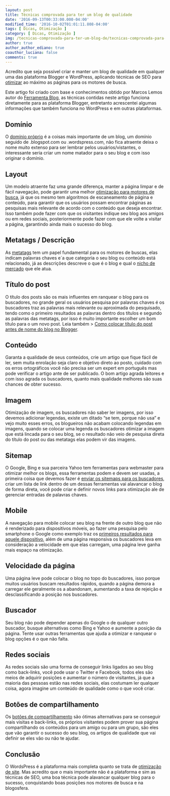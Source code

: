 ```yaml
---
layout: post
title: Técnicas comprovada para ter um blog de qualidade
date: '2016-09-13T00:33:00.000-04:00'
modified_time: '2016-10-02T01:01:11.808-04:00'
tags: [ Dicas, Otimização ]
category: [ Dicas, Otimização ]
img: /tecnicas-comprovada-para-ter-um-blog-de/tecnicas-comprovada-para-ter-um-blog-de.jpg
author: true
author_author_ediano: true
coauthor_luciana: false
comments: true
---
```


Acredito que seja possível criar e manter um blog de qualidade em qualquer uma das plataforma Blogger e WordPress, aplicando técnicas de SEO para <a href="http://www.insideblock.com/2016/07/como-otimizar-seu-site-para-o.html" target="_blank">otimizar</a> ao máximo as páginas para os motores de busca.

Este artigo foi criado com base e conhecimentos obtido por Marcos Lemos autor do <a href="http://www.ferramentasblog.com/" rel="nofollow" target="_blank">Ferramenta Blog</a>, as técnicas contidas neste artigo funciona diretamente para as plataforma Blogger, entretanto acrescentei algumas informações que também funciona no WordPress e em outras plataformas.

## Domínio
O <a href="http://www.insideblock.com/2016/07/voce-vai-comprar-um-dominio-saiba-qual.html" target="_blank">domínio próprio</a> é a coisas mais importante de um blog, um domínio seguido de .blogspot<span/>.com ou .wordspress<span/>.com, não fica atraente deixa o nome muito extenso para ser lembrar pelos usuários/vistantes, o interessante seria criar um nome matador para o seu blog e com isso originar o domínio.

## Layout
Um modelo atraente faz uma grande diferença, manter a página limpar e de fácil navegação, pode garantir uma melhor <a href="http://www.insideblock.com/2016/07/como-otimizar-seu-site-para-o.html" target="_blank">otimização para motores de busca</a>, já que os mesmo tem algoritmos de escaneamento de página e conteúdo, para garantir que os usuários possam encontrar páginas as pesquisas mais relevante de acordo com o conteúdo que deseja encontrar. Isso também pode fazer com que os visitantes indique seu blog aos amigos ou em redes sociais, posteriormente pode fazer com que ele volte a visitar a página, garantindo ainda mais o sucesso do blog.

## Metatags / Descrição
As <a href="http://www.insideblock.com/2016/07/como-otimizar-seu-site-para-o.html" target="_blank">metatags</a> tem um papel fundamental para os motores de buscas, elas indicam palavras chaves e´a que categoria o seu blog ou conteúdo está relacionado, já as descrições descreve o que é o blog e qual o <a href="http://www.insideblock.com/2016/07/como-escolher-um-nicho-para-o-seu-blog.html" target="_blank">nicho de mercado</a> que ele atua.

## Título do post
O título dos posts são os mais influentes em ranquear o blog para os buscadores, no grande geral os usuários pesquisa por palavras chaves é os buscadores traz as palavras mais relevante ou aproximada do pesquisado, tendo como o primeiro resultados as palavras dentro dos títulos e segundo as palavras das metatags, por isso é muito importante escolher um bom título para o um novo post. Leia também &gt; <a href="http://www.insideblock.com/2016/07/como-otimizar-seu-site-para-o.html" target="_blank">Como colocar título do post antes de nome do blog no Blogger</a>.

## Conteúdo
Garanta a qualidade de seus conteúdos, crie um artigo que fique fácil de ler, sem muita enrolação seja claro e objetivo direto ao posto, cuidado com os erros ortográficos você não precisa ser um expert em português mas pode verificar o artigo ante de ser publicado. O bom artigo agrada leitores e com isso agrada os buscadores, quanto mais qualidade melhores são suas chances de obter sucesso.

## Imagem
Otimização de imagem, os buscadores não saber ler imagens, por isso devemos adicionar legendas, existe um ditado “se tem, porque não usa” e vejo muito esses erros, os blogueiros não acabam colocando legendas em imagens, quando se colocar uma legenda os buscadores otimizar a imagem que está lincada para o seu blog, se o resultado não veio de pesquisa direta do título do post ou das metatags elas podem vir das imagens.

## Sitemap
O Google, Bing e sua parceira Yahoo tem ferramentas para webmaster para otimizar melhor os blogs, essa ferramentas podem e devem ser usadas, a primeira coisa que devemos fazer é <a href="http://www.insideblock.com/2016/07/como-verificar-e-indexar-todas-as.html" target="_blank">enviar os sitemaps para os buscadores</a>, criar um lista de link dentro de um dessas ferramentas vai alavancar o blog de forma direta, você pode criar e definir novos links para otimização ale de gerenciar entradas de palavras chaves.

## Mobile
A navegação para mobile colocar seu blog na frente de outro blog que não é renderizado para dispositivos móveis, ao fazer uma pesquisa pelo smartphone o Google como exemplo traz os <a href="http://www.insideblock.com/2016/07/ranking-melhorar-experiencia-das.html" target="_blank">primeiros resultados para aquele dispositivo</a>, além de uma página responsiva os buscadores leva em consideração a velocidade em que elas carregam, uma página leve ganha mais espaço na otimização.

## Velocidade da página
Uma página leve pode colocar o blog no topo do buscadores, isso porque muitos usuários buscam resultados rápidos, quando a página demora a carregar ele geralmente os a abandonam, aumentando a taxa de rejeição e desclassificando a posição nos buscadores.

## Buscador
Seu blog não pode depender apenas do Google o de qualquer outro buscador, busque alternativas como Bing e Yahoo e aumente a posição da página. Tente usar outras ferramentas que ajuda a otimizar e ranquear o blog opções é o que não falta.

## Redes sociais
As redes sociais são uma forma de conseguir links ligados ao seu blog como back-links, você pode usar o Twitter e Facebook, todos eles são meios de adquirir posições e aumentar o número de visitantes, já que a maioria das pessoas estão nas redes sociais, elas costumam ler qualquer coisa, agora imagine um conteúdo de qualidade como o que você criar.

## Botões de compartilhamento
Os <a href="http://www.insideblock.com/2016/07/qual-importancia-dos-botoes-de.html" target="_blank">botões de compartilhamento</a> são ótimas alternativas para se conseguir mais visitas e back-links, os próprios visitantes podem prover sua página compartilhando os conteúdos para um amigo ou para um grupo, são eles que vão garantir o sucesso do seu blog, os artigos de qualidade que vai definir se eles vão ou não te ajudar.

## Conclusão
O WordsPress é a plataforma mais completa quanto se trata de <a href="http://www.insideblock.com/2016/07/como-otimizar-seu-site-para-o.html" target="_blank">otimização de site</a>. Mas acredito que o mais importante não é a plataforma e sim as técnicas de SEO, uma boa técnica pode alavancar qualquer blog para o sucesso, conquistando boas posições nos motores de busca e na blogosfera.